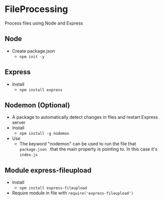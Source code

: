 # FileProcessing
Process files using Node and Express

## Node
- Create package.json 
    - `npm init -y`

## Express
- Install
    - `npm install express`

## Nodemon (Optional)
- A package to automatically detect changes in files and restart Express server
- Install
    - `npm install -g nodemon`
- Use
    - The keyword "nodemon" can be used to run the file that `package.json ` that the main property is pointing to. In this case it's `index.js`


## Module express-fileupload
- Install
    - `npm install express-fileupload`
- Require module in file with `require('express-fileupload')`
